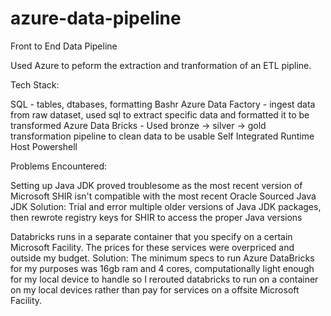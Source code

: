 # azure-data-pipeline
Front to End Data Pipeline

 Used Azure to peform the extraction and tranformation of an ETL pipline.

 Tech Stack:

 SQL - tables, dtabases, formatting
 Bashr
 Azure Data Factory - ingest data from raw dataset, used sql to extract specific data and formatted it to be transformed
 Azure Data Bricks - Used bronze -> silver -> gold transformation pipeline to clean data to be usable
 Self Integrated Runtime Host
 Powershell

 Problems Encountered:

 Setting up Java JDK proved troublesome as the most recent version of Microsoft SHIR isn't compatible with the most recent Oracle Sourced Java JDK
 Solution: Trial and error multiple older versions of Java JDK packages, then rewrote registry keys for SHIR to access the proper Java versions

 Databricks runs in a separate container that you specify on a certain Microsoft Facility. The prices for these services were overpriced and outside my budget.
 Solution: The minimum specs to run Azure DataBricks for my purposes was 16gb ram and 4 cores, computationally light enough for my local device to handle so I rerouted databricks to run on a container on my local devices rather than pay for services on a offsite Microsoft Facility.
 
